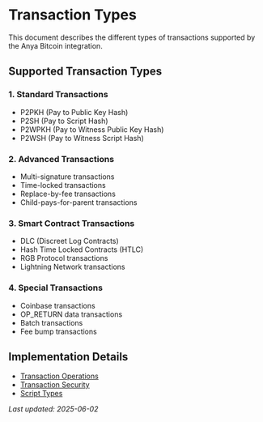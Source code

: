 # Transaction Types

This document describes the different types of transactions supported by the Anya Bitcoin integration.

## Supported Transaction Types

### 1. Standard Transactions

- P2PKH (Pay to Public Key Hash)
- P2SH (Pay to Script Hash)
- P2WPKH (Pay to Witness Public Key Hash)
- P2WSH (Pay to Witness Script Hash)

### 2. Advanced Transactions

- Multi-signature transactions
- Time-locked transactions
- Replace-by-fee transactions
- Child-pays-for-parent transactions

### 3. Smart Contract Transactions

- DLC (Discreet Log Contracts)
- Hash Time Locked Contracts (HTLC)
- RGB Protocol transactions
- Lightning Network transactions

### 4. Special Transactions

- Coinbase transactions
- OP_RETURN data transactions
- Batch transactions
- Fee bump transactions

## Implementation Details

- [Transaction Operations](transaction-operations.md)
- [Transaction Security](../security/transaction-security.md)
- [Script Types](../smart-contracts/script-types.md)

*Last updated: 2025-06-02*
